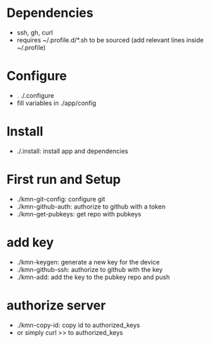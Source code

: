 # Dependencies
- ssh, gh, curl
- requires ~/.profile.d/*.sh to be sourced (add relevant lines inside ~/.profile)

# Configure
- . ./.configure
- fill variables in ./app/config

# Install
- ./.install: install app and dependencies

# First run and Setup
- ./kmn-git-config: configure git
- ./kmn-github-auth: authorize to github with a token
- ./kmn-get-pubkeys: get repo with pubkeys

# add key
- ./kmn-keygen: generate a new key for the device
- ./kmn-github-ssh: authorize to github with the key
- ./kmn-add: add the key to the pubkey repo and push

# authorize server
- ./kmn-copy-id: copy id to authorized_keys
- or simply curl >> to authorized_keys
